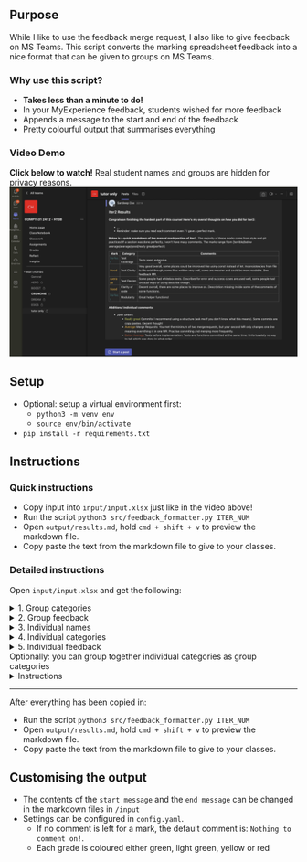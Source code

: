 ## Purpose
While I like to use the feedback merge request, I also like to give feedback on MS Teams. This script converts the marking spreadsheet feedback into a nice format that can be given to groups on MS Teams.

### Why use this script?
- **Takes less than a minute to do!**
- In your MyExperience feedback, students wished for more feedback
- Appends a message to the start and end of the feedback
- Pretty colourful output that summarises everything

### Video Demo
**Click below to watch!** Real student names and groups are hidden for privacy reasons. 
[![Watch the video](assets/feedback_formatting_thumbnail.png)](https://youtu.be/id39xWO5gwk)

## Setup
- Optional: setup a virtual environment first:
  - `python3 -m venv env`
  - `source env/bin/activate`
- `pip install -r requirements.txt`

## Instructions
### Quick instructions
- Copy input into `input/input.xlsx` just like in the video above!
- Run the script `python3 src/feedback_formatter.py ITER_NUM`
- Open `output/results.md`, hold `cmd + shift + v` to preview the markdown file.
- Copy paste the text from the markdown file to give to your classes.

### Detailed instructions
Open `input/input.xlsx` and get the following:
<details>
  <summary>1. Group categories</summary>

![Copy group categories](assets/1.1-copy-group-categories.png)
![Paste group categories](assets/1.2-paste-categories.png)
</details>
<details>
  <summary>2. Group feedback</summary>

![Copy group feedback](assets/1.3-copy-group-feedback.png)
![Paste group feedback](assets/1.4-paste-group-feedback.png)
</details>
<details>
  <summary>3. Individual names</summary>

![Copy names](assets/2.1-copy-names.png)
![Paste names](assets/2.2-paste-names.png)
</details>
<details>
  <summary>4. Individual categories</summary>

![Copy individual categories](assets/2.3-copy-categories.png)
![Paste individual categories](assets/2.4-paste-categories.png)
</details>
<details>
  <summary>5. Individual feedback</summary>

![Copy individual feedback](assets/2.5-copy-feedback.png)
![Paste individual feedback](assets/2.6-paste-feedback.png)
</details>
Optionally: you can group together individual categories as group categories
  <details>
    <summary>Instructions</summary>

  ![Copy group categories](assets/3.1-copy-group-categories.png)
  ![Copy additional group categories](assets/3.2-optionally-copy-more-group-categories.png)
  ![Paste additional group categories](assets/3.3-paste-categories.png)
  ![Copy group feedback](assets/3.4-copy-group-feedback.png)
  ![Copy additional group feedback](assets/3.5-copy-addition-group-feedback.png)
  ![Paste additional group feedback](assets/3.6-paste-extra-feedback.png)
  </details>

___

After everything has been copied in:
- Run the script `python3 src/feedback_formatter.py ITER_NUM`
- Open `output/results.md`, hold `cmd + shift + v` to preview the markdown file.
- Copy paste the text from the markdown file to give to your classes.

## Customising the output
- The contents of the `start message` and the `end message` can be changed in the markdown files in `/input`
- Settings can be configured in `config.yaml`.
  - If no comment is left for a mark, the default comment is: `Nothing to comment on!`.
  - Each grade is coloured either green, light green, yellow or red
